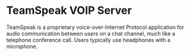 # TeamSpeak VOIP Server

TeamSpeak is a proprietary voice-over-Internet Protocol application for audio communication between users on a chat channel, much like a telephone conference call. Users typically use headphones with a microphone.
